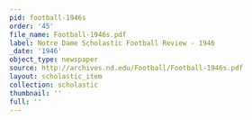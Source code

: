 ```yaml
---
pid: football-1946s
order: '45'
file_name: Football-1946s.pdf
label: Notre Dame Scholastic Football Review - 1946
_date: '1946'
object_type: newspaper
source: http://archives.nd.edu/Football/Football-1946s.pdf
layout: scholastic_item
collection: scholastic
thumbnail: ''
full: ''
---
```


